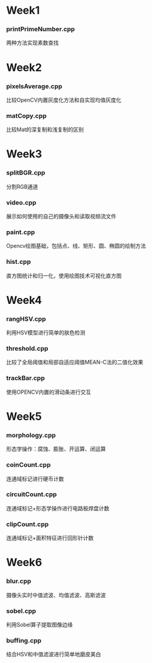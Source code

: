 # Week1

### printPrimeNumber.cpp
两种方法实现素数查找

# Week2

### pixelsAverage.cpp
比较OpenCV内置灰度化方法和自实现均值灰度化

### matCopy.cpp
比较Mat的深复制和浅复制的区别

# Week3

### splitBGR.cpp
分割RGB通道

### video.cpp
展示如何使用的自己的摄像头和读取视频流文件

### paint.cpp
Opencv绘图基础，包括点、线、矩形、圆、椭圆的绘制方法

### hist.cpp
直方图统计和归一化，使用绘图技术可视化直方图

# Week4

### rangHSV.cpp
利用HSV模型进行简单的肤色检测

### threshold.cpp
比较了全局阈值和局部自适应阈值MEAN-C法的二值化效果

### trackBar.cpp
使用OPENCV内置的滑动条进行交互

# Week5

### morphology.cpp
形态学操作：腐蚀、膨胀、开运算、闭运算

### coinCount.cpp
连通域标记进行硬币计数

### circuitCount.cpp
连通域标记+形态学操作进行电路板焊盘计数

### clipCount.cpp
连通域标记+面积特征进行回形针计数

# Week6

### blur.cpp
摄像头实时中值滤波、均值滤波、高斯滤波

### sobel.cpp
利用Sobel算子提取图像边缘

### buffing.cpp
结合HSV和中值滤波进行简单地磨皮美白

